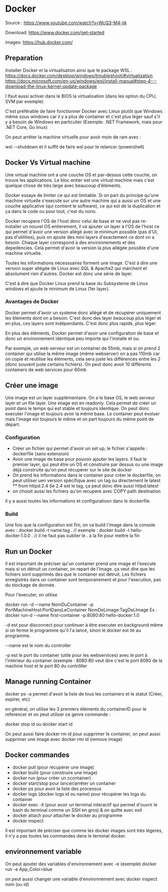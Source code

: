 # Docker

Source : https://www.youtube.com/watch?v=WcQ3-M4-jik

Download: https://www.docker.com/get-started

images: https://hub.docker.com/

## Preparation

Installer Docker et la virtualisation ainsi que le package WSL :
https://docs.docker.com/desktop/windows/troubleshoot/#virtualization
https://docs.microsoft.com/en-us/windows/wsl/install-manual#step-4---download-the-linux-kernel-update-package

I lfaut aussi activer dans le BIOS la virtualisation (dans les option du CPU, SVM par exemple)

C'est préférable de faire fonctionner Docker avec Linux plutôt que Windows même sous windows car il y a plus de container et c'est plus léger sauf s'il y a besoin de Windows en particulier (Exemple: .NET Framework, mais pour .NET Core, Go linux)

On peut arrêter la machine virtuelle pour avoir moin de ram avec :

wsl --shutdown et il suffit de faire wsl pour le relancer (powershell)

## Docker Vs Virtual machine

Une virtual machine ont a une couche OS et par-dessus cette couche, on trouve les applications. Le bloc entier est une virtual machine mais c'est quelque chose de très large avec beaucoup d'éléments.

Docker essaye de limiter ce qui est limitable. Si on part du principe qu'une machine virtuelle s'execute sur une autre machine qui a aussi un OS et une couche applicative (qui contient le software), ce qui est de la duplication et ça dans le code ou pour tout, c'est du nono.

Docker recupere l'OS de l'host donc celui de base et ne veut pas re-installer un nouvel OS entierement, il va ajouter un layer à l'OS de l'host ce qui permet d'avoir une version allégé avec le minimum possible (pas d'UI, pas d'utilities), puis on ajoute des mini layers d'exactement ce dont on a besoin. Chaque layer correspond à des environnements et des depedencies. Cela permet d'avoir la version la plus allégée possible d'une machine virtuelle.

Toutes les informations nécesssaires forment une image. C'est à dire une version super allégée de Linux avec SQL & Apache2 qui marchent et absolument rien d'autres. Docker est donc une série de layer.

C'est à dire que Docker Linux prend la base du Subsysteme de Linux windows et ajoute le minimum de Linux (1er layer).

### Avantages de Docker

Docker permet d'avoir un systeme donc allégé et de récupérer uniquement les éléments dont on a besoin. C'est donc des layer beaucoup plus léger et en plus, ces layers sont indépendants. C'est donc plus rapide, plus léger.

En plus des éléments, Docker permet d'avoir une configuration de base et donc un environnement identique peu importe qui l'installe et ou.

Par exemple, un web serveur est un container de 55mb, mais si on prend 2 container qui utilise la même image (même webserver) on a pas 110mb car on copie et reutilise les éléments, cela sera juste les différences entre les 2 (donc souvent juste certains fichiers). On peut donc avoir 10 différents containers de web services pour 60mb

## Créer une image

Une image est un layer supplémentaire. On a le base OS, le web serveur layer et un file layer. Une image est en readonly. Cela permet de créer un point dans le temps qui est stable et toujours identique. On peut donc executer l'image et toujours avoir la même base. Le container peut évoluer mais l'image est toujours le même et on part toujours du même point de départ.

### Configuration

* Créer un fichier qui permet d'avoir un set up, le fichier s'appelle : dockerfile (sans extension)
* Avoir une image de base pour pouvoir ajouter les layers. Il faut le premier layer, qui peut être un OS et construire par dessus ou une image déjà construite qu'on peut récupérer sur le site de docker
* On prend les informations dans le container pour créer le dockerfile, on peut utiliser uen version spécifique avec un tag ou directement le latest
** from httpd:2.4 (le 2.4 est le tag, ça peut donc être aussi httpd:latest
* on choisit aussi les fichiers qu'on recupere avec COPY path destination 

Il y a aussi toutes les informations et configuratiosn dans le dockerfile
 
### Build

Une fois que la configuration est fini, on va build l'image dans la console avec :
docker build -t name:tag . // exemple : docker build -t hello-docker:1.0.0 . // il ne faut pas oublier le . à la fin pour mettre la fin

## Run un Docker

Il est important de préciser qu'un container prend une image et l'execute mais si on détruit un container, on repart de l'image. ça veut dire que les fichiers sont supprimés des que le container est détruit. Les fichiers enregistrés dans un container sont temporairement et pour l'execution, pas du stockage de donnée.

Pour l'executer, on utilise 

docker run -d --name NomDuContainer -p PortMachineHost:PortDansLeContainer NomDeLimage:TagDeLImage
Ex : docker run-d --name first-container -p:8080:80 hello-docker:1.0

-d est pour disconnect pour continuer à être executer en background même si on ferme le programme qu'il l'a lancé, sinon le docker est lié au programme.

--name est le nom du controller

-p est le port du container (utile pour les webservices) avec le port à l'intérieur du container (exemple : 8080:80 veut dire c'est le port 8080 de la machine host et le port 80 du contrôller

## Manage running Container

docker ps -a permet d'avoir la liste de tous les containers et le statut (Créer, expirer, etc)

en général, on utilise les 3 premiers éléments du containerID pour le referencer et on peut utiliser ce genre commande :

docker stop id ou docker start id

On peut aussi faire docker rm id pour supprimer le container, on peut aussi supprimer une image avec docker rmi id (remove image)



## Docker commandes

* docker pull (pour récupérer une image)
* docker build (pour construire une image)
* docker run (pour créer un ccontainer)
* docker start/stop pour lancer/arrêter un container
* docker ps pour avoir la liste des processus
* docker logs (docker logs id ou name) pour récupérer les logs du container
* docker exec -it (pour avoir un terminal interactif qui permet d'ouvrir le bash du terminal comme un SSH en gros) & on quitte avec exit
* docker attach pour attacher le docker au programme 
* docker inspect

Il est important de préciser que comme les docker images sont très légeres, il n'y a pas toutes les commandes dans le terminal docker.

## environnement variable

On peut ajouter des variables d'environnement avec -e (exemple)
docker run -e App_Color=blue

on peut aussi changer une variable d'environnement avec
docker inspect nom (ou id)
